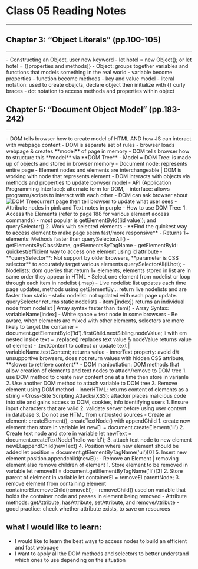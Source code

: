 # Class 05 Reading Notes
<hr>

## Chapter 3: “Object Literals” (pp.100-105)
<hr>
- Constructing an Object, user new keyword
  - let hotel = new Object(); or let hotel = {[properties and methods]}
- Object: groups together variables and functions that models something in the real world
  - variable become properties
  - function become methods
  - key and value model
- literal notation: used to create obejcts, declare object then initialize with {} curly braces
- dot notation to access methods and properties within object

## Chapter 5: “Document Object Model” (pp.183-242)
<hr>
- DOM tells browser how to create model of HTML AND how JS can interact with webpage content
- DOM is separate set of rules
  - browser loads webpage & creates **model** of page in memory
  - DOM tells browser how to structure this **model** via **DOM Tree**
    - Model = DOM Tree: is made up of objects and stored in browser memory
      - Document node: represents entire page
      - Element nodes and elements are interchangeable | DOM is working with node that represents element
  - DOM interacts with objects via methods and properties to update borwser model
- API (Application Programming Interface): alternate term for DOM, 
  - interface: allows programs/scripts to interact with each other
  - DOM can ask browser about current page then tell browser to update what user sees
<img src="dom-tree.png" alt="DOM Tree" style="float: left">
  - Attribute nodes in pink and Text notes in purple
- How to use DOM Tree:
  1. Access the Elements (refer to page 188 for various element access commands)
    - most popular is getElementById([id value]); and querySelector()
  2. Work with selected elements
- **Find the quickest way to access element to make page seem fast/more responsive**
- Returns 1+ elements: Methods faster than querySelectorAll()
  - getElementsByClassName, getElementsByTagName
- getElementById: quickest/efficient way to access one element using id attribute
- **querySelector**: Not support by older browsers, **parameter is CSS selector** to accurately target various elements querySelectorAll(li.hot);
- Nodelists: dom queries that return 1+ elements, elements stored in list are in same order they appear in HTML
  - Select one element from nodelist or loop through each item in nodelist (.map)
  - Live nodelist: list updates each time page updates, methods using getElementBy... return live nodelists and are faster than static
  - static nodelist: not updated with each page update. querySelector returns static nodelists 
  - item([index]) returns an individual node from nodelist | Array syntax faster than item()
- Array Syntax: variableName[index]
-  White space = text node in some browsers
- Be aware, when elements are mixed with other elements, selectors are more likely to target the container
  - document.getElementById('id').firstChild.nextSibling.nodeValue; li with em nested inside text
= .replace() replaces text value & nodeValue returns value of element
  - .textContent to collect or update text | variableName.textContent; returns value 
    - innerText property: avoid d/t unsupportive browsers, does not return values with hidden CSS attribute, **slower to retrieve content**
- DOM maniputlation: DOM methods that allow creation of elements and text nodes to attach/remove to DOM tree
  1. use DOM method to create new content one at a time then store in varianle
  2. Use another DOM method to attach variable to DOM tree
  3. Remove element using DOM method
  - innerHTML: returns content of elements as a string 
    - Cross-Site Scripting Attacks(XSS): attacker places malicious code into site and gains access to DOM, cookies, info identifying users
      1. Ensure input characters that are valid
      2. validate server before using user content in database
      3. Do not use HTML from untrusted sources
  - Create an element: createElement(), createTextNode() with appendChild
    1. create new element then store in variable let newEl = document.createElement('li')
    2. Create text node and store in variable let newText = document.createTextNode('hello world');
    3. attach text node to new element newEl.appendChild(newText)
    4. Position where new element should be added let position = document.gtElementByTagName('ul')[0]
    5. Insert new element position.appendchild(newEl);
  - Remove an Element | removing element also remove children of element
    1. Store element to be removed in variable let removeEl = document.getElementByTagName('li')[3]
    2. Store parent of elelment in variable let containerEl = removeEl.parentNode;
    3. remove element from containing element containerEl.removeChild(removeEl);
      - removeChild() used on variable that holds the container node and passes in element being removed
- Attribute methods: getAttribute, hasAttribute, setAttribute, and removeAttribute  
  - good practice: check whether attribute exists, to save on resources


## what I would like to learn:
- I would like to learn the best ways to access nodes to build an efficient and fast webpage
- I want to apply all the DOM methods and selectors to better understand which ones to use depending on the situation
